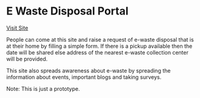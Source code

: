 # E Waste Disposal Portal

[Visit Site](https://retsambew.github.io/E-Waste-Portal-2021/)
  
People can come at this site and raise a request of e-waste disposal that is at their home by filling a simple form. If there is a pickup available then the date will be shared else address of the nearest e-waste collection center will be provided.
  
This site also spreads awareness about e-waste by spreading the information about events, important blogs and taking surveys.

Note: This is just a prototype.